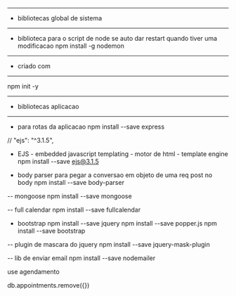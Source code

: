 --- ---------------------------------------------------
- bibliotecas global de sistema
--- ---------------------------------------------------
- biblioteca para o script de node se auto dar restart quando tiver uma modificacao
 npm install -g nodemon 
  
  
--- ---------------------------------------------------
- criado com
--- ---------------------------------------------------
npm init -y


--- ---------------------------------------------------
- bibliotecas aplicacao
--- ---------------------------------------------------

- para rotas da aplicacao
npm install --save express

// "ejs": "^3.1.5",
- EJS - embedded javascript templating -  motor de html - template engine
npm install --save ejs@3.1.5


- body parser para pegar a conversao em objeto de uma req post no body
npm install --save body-parser

-- mongoose
npm install --save mongoose

-- full calendar
npm install --save fullcalendar

- bootstrap
npm install --save jquery
npm install --save popper.js
npm install --save bootstrap

-- plugin de mascara do jquery
npm install --save jquery-mask-plugin

-- lib de enviar email
npm install --save nodemailer


use agendamento

db.appointments.remove({})
